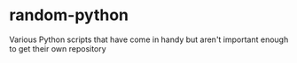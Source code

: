 # random-python
Various Python scripts that have come in handy but aren't important enough to get their own repository
